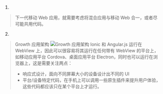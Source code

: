 1.
> 下一代移动 Web 应用，就需要考虑将混合应用与移动 Web 合一，或者尽可能共用代码。

2.
> Growth 应用架构
> ![Growth 应用架构](http://om739linv.bkt.clouddn.com/%E6%96%B0%E6%96%87%E6%A1%A3%202017-09-04.jpg)
> Ionic 和 Angular.js 运行在 WebView 上，因此可以很容易将其运行在任何带有 WebView 的平台上，如移动应用平台 Cordova、桌面应用平台 Electron，同时也可以运行在浏览器上，这是需要关注两点：
> - 响应式设计，面向不同屏幕大小的设备设计出不同的 UI
> - 平台/设备特定代码，在手机上可以调用一些原生插件来提升用户体验，这些代码都应该只在某个平台上才运行。